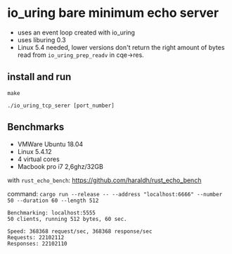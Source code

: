 # io_uring bare minimum echo server

* uses an event loop created with io_uring
* uses liburing 0.3
* Linux 5.4 needed, lower versions don't return the right amount of bytes read from `io_uring_prep_readv` in cqe->res.

## install and run
`make`

`./io_uring_tcp_serer [port_number]`


## Benchmarks
* VMWare Ubuntu 18.04
* Linux 5.4.12
* 4 virtual cores
* Macbook pro i7 2,6ghz/32GB

with `rust_echo_bench`: https://github.com/haraldh/rust_echo_bench

command: `cargo run --release -- --address "localhost:6666" --number 50 --duration 60 --length 512`


```
Benchmarking: localhost:5555
50 clients, running 512 bytes, 60 sec.

Speed: 368368 request/sec, 368368 response/sec
Requests: 22102112
Responses: 22102110
```